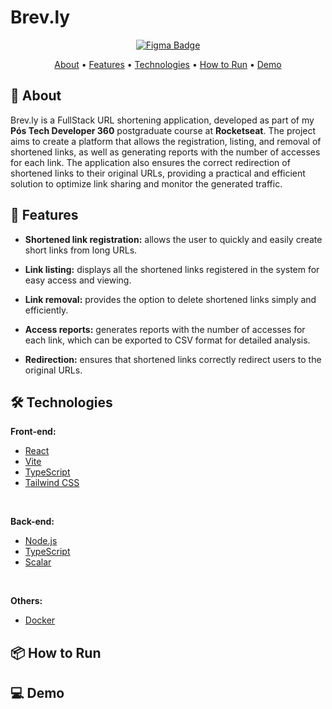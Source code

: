 # Brev.ly

<p align="center"> 
  <a href="https://www.figma.com/design/38Z1s9VnoA1kB4xPv1IQBd/Encurtador-de-Links--Community-?node-id=0-1&m=dev&t=k6jeOmvV7h9NzLTt-1">
    <img alt="Figma Badge" src="https://img.shields.io/badge/Figma-%23F24E1E?style=flat&logo=figma&logoColor=%23FFFFFF">
  </a>
</p>

<p align="center">
 <a href="#-about">About</a> •
 <a href="#-features">Features</a> • 
 <a href="#-technologies">Technologies</a> • 
 <a href="#-how-to-run">How to Run</a> • 
 <a href="#-demo">Demo</a>
</p>

## 📑 About

Brev.ly is a FullStack URL shortening application, developed as part of my **Pós Tech Developer 360** postgraduate course at **Rocketseat**. The project aims to create a platform that allows the registration, listing, and removal of shortened links, as well as generating reports with the number of accesses for each link. The application also ensures the correct redirection of shortened links to their original URLs, providing a practical and efficient solution to optimize link sharing and monitor the generated traffic.

## 🚀 Features

- **Shortened link registration:** allows the user to quickly and easily create short links from long URLs.

- **Link listing:** displays all the shortened links registered in the system for easy access and viewing.

- **Link removal:** provides the option to delete shortened links simply and efficiently.

- **Access reports:** generates reports with the number of accesses for each link, which can be exported to CSV format for detailed analysis.

- **Redirection:** ensures that shortened links correctly redirect users to the original URLs.

## 🛠 Technologies

**Front-end:**

- [React](https://react.dev/)
- [Vite](https://vite.dev/)
- [TypeScript](https://www.typescriptlang.org/)
- [Tailwind CSS](https://tailwindcss.com/)

<br/>

**Back-end:**

- [Node.js](https://nodejs.org/en)
- [TypeScript](https://www.typescriptlang.org/)
- [Scalar](https://scalar.com/)

<br/>

**Others:**

- [Docker](https://www.docker.com/)

## 📦 How to Run

## 💻 Demo
